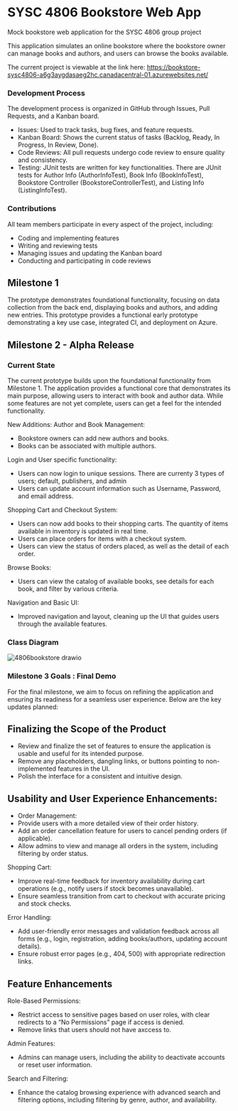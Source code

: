 # SYSC 4806 Bookstore Web App
Mock bookstore web application for the SYSC 4806 group project

This application simulates an online bookstore where the bookstore owner can manage books and authors, and users can browse the books available. 

The current project is viewable at the link here: https://bookstore-sysc4806-a6g3aygdasaeg2hc.canadacentral-01.azurewebsites.net/

### Development Process

The development process is organized in GitHub through Issues, Pull Requests, and a Kanban board.
- Issues: Used to track tasks, bug fixes, and feature requests.
- Kanban Board: Shows the current status of tasks (Backlog, Ready, In Progress, In Review, Done).
- Code Reviews: All pull requests undergo code review to ensure quality and consistency.
- Testing: JUnit tests are written for key functionalities. There are JUnit tests for Author Info (AuthorInfoTest), Book Info (BookInfoTest), Bookstore Controller (BookstoreControllerTest), and Listing Info (ListingInfoTest).

### Contributions
All team members participate in every aspect of the project, including:
- Coding and implementing features
- Writing and reviewing tests
- Managing issues and updating the Kanban board
- Conducting and participating in code reviews

## Milestone 1

The  prototype demonstrates foundational functionality, focusing on data collection from the back end, displaying books and authors, and adding new entries.
This prototype provides a functional early prototype demonstrating a key use case, integrated CI, and deployment on Azure.

## Milestone 2 - Alpha Release

### Current State

The current prototype builds upon the foundational functionality from Milestone 1. The application provides a functional core that demonstrates its main purpose, allowing users to interact with book and author data. While some features are not yet complete, users can get a feel for the intended functionality. 

New Additions:
Author and Book Management:

- Bookstore owners can add new authors and books.
- Books can be associated with multiple authors.

Login and User specific functionality:
- Users can now login to unique sessions. There are currenty 3 types of users; default, publishers, and admin
- Users can update account information such as Username, Password, and email address. 

Shopping Cart and Checkout System: 
- Users can now add books to their shopping carts. The quantity of items available in inventory is updated in real time.
- Users can place orders for items with a checkout system.
- Users can view the status of orders placed, as well as the detail of each order. 

Browse Books:
- Users can view the catalog of available books, see details for each book, and filter by various criteria.
  
Navigation and Basic UI:
- Improved navigation and layout, cleaning up the UI that guides users through the available features.

### Class Diagram
![4806bookstore drawio](https://github.com/user-attachments/assets/b44e868c-9616-4fbe-a836-295857f2cdee)

### Milestone 3 Goals : Final Demo

For the final milestone, we aim to focus on refining the application and ensuring its readiness for a seamless user experience. Below are the key updates planned:

## Finalizing the Scope of the Product
- Review and finalize the set of features to ensure the application is usable and useful for its intended purpose.
- Remove any placeholders, dangling links, or buttons pointing to non-implemented features in the UI.
- Polish the interface for a consistent and intuitive design.

## Usability and User Experience Enhancements:

- Order Management:
- Provide users with a more detailed view of their order history.
- Add an order cancellation feature for users to cancel pending orders (if applicable).
- Allow admins to view and manage all orders in the system, including filtering by order status.

Shopping Cart:
- Improve real-time feedback for inventory availability during cart operations (e.g., notify users if stock becomes unavailable).
- Ensure seamless transition from cart to checkout with accurate pricing and stock checks.

Error Handling:
- Add user-friendly error messages and validation feedback across all forms (e.g., login, registration, adding books/authors, updating account details).
- Ensure robust error pages (e.g., 404, 500) with appropriate redirection links.

## Feature Enhancements

Role-Based Permissions:
- Restrict access to sensitive pages based on user roles, with clear redirects to a “No Permissions” page if access is denied.
- Remove links that users should not have axccess to. 

Admin Features:
- Admins can manage users, including the ability to deactivate accounts or reset user information.

Search and Filtering:
- Enhance the catalog browsing experience with advanced search and filtering options, including filtering by genre, author, and availability.






